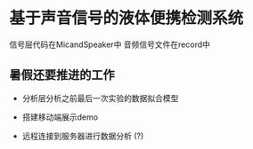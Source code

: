 # 基于声音信号的液体便携检测系统
信号层代码在MicandSpeaker中
音频信号文件在record中

## 暑假还要推进的工作

- 分析层分析之前最后一次实验的数据拟合模型
  
- 搭建移动端展示demo
  
- 远程连接到服务器进行数据分析 (?)
